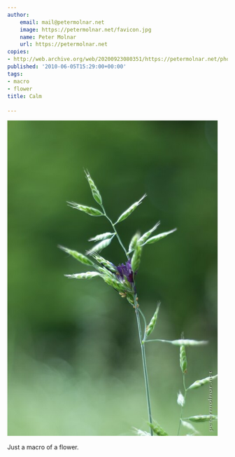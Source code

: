 ```yaml
---
author:
    email: mail@petermolnar.net
    image: https://petermolnar.net/favicon.jpg
    name: Peter Molnar
    url: https://petermolnar.net
copies:
- http://web.archive.org/web/20200923080351/https://petermolnar.net/photo/calm/
published: '2010-06-05T15:29:00+00:00'
tags:
- macro
- flower
title: Calm

---
```


![](./calm.jpg)

Just a macro of a flower.